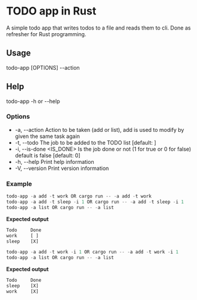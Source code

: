 # TODO app in Rust
A simple todo app that writes todos to a file and reads them to cli.
Done as refresher for Rust programming.

## Usage
todo-app [OPTIONS] --action <ACTION>

## Help
todo-app -h or --help

### Options
  * -a, --action <ACTION>    Action to be taken (add or list), add is used to modify by given the same task again
  * -t, --todo <TODO>        The job to be added to the TODO list [default: ]
  * -i, --is-done <IS_DONE>  Is the job done or not (1 for true or  0 for false) default is false [default: 0]
  * -h, --help               Print help information
  * -V, --version            Print version information

### Example
```rust
todo-app -a add -t work OR cargo run -- -a add -t work
todo-app -a add -t sleep -i 1 OR cargo run -- -a add -t sleep -i 1
todo-app -a list OR cargo run -- -a list
```
**Expected output**
```rust
Todo     Done
work     [ ]
sleep    [X]
```
```rust
todo-app -a add -t work -i 1 OR cargo run -- -a add -t work -i 1
todo-app -a list OR cargo run -- -a list
```
**Expected output**
```rust
Todo     Done
sleep    [X]
work     [X]
```
